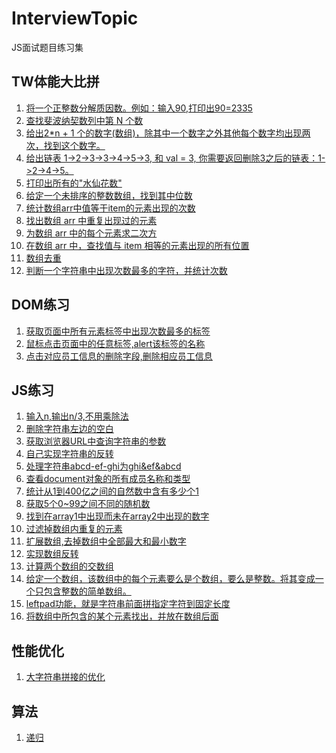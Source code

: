 # InterviewTopic
JS面试题目练习集

## TW体能大比拼
1. [将一个正整数分解质因数。例如：输入90,打印出90=2335](https://github.com/BubbleM/InterviewTopic/blob/master/TW-tasks/practice1.js)
2. [查找斐波纳契数列中第 N 个数](https://github.com/BubbleM/InterviewTopic/blob/master/TW-tasks/practice2.js)
3. [给出2*n + 1 个的数字(数组)，除其中一个数字之外其他每个数字均出现两次，找到这个数字。](https://github.com/BubbleM/InterviewTopic/blob/master/TW-tasks/practice3.js)
4. [给出链表 1->2->3->3->4->5->3, 和 val = 3, 你需要返回删除3之后的链表：1->2->4->5。](https://github.com/BubbleM/InterviewTopic/blob/master/TW-tasks/practice4.js)
5. [打印出所有的"水仙花数"](https://github.com/BubbleM/InterviewTopic/blob/master/TW-tasks/practice5.js)
6. [给定一个未排序的整数数组，找到其中位数](https://github.com/BubbleM/InterviewTopic/blob/master/TW-tasks/practice6.js)
7. [统计数组arr中值等于item的元素出现的次数](https://github.com/BubbleM/InterviewTopic/blob/master/TW-tasks/practice7.js)
8. [找出数组 arr 中重复出现过的元素](https://github.com/BubbleM/InterviewTopic/blob/master/TW-tasks/practice8.js)
9. [为数组 arr 中的每个元素求二次方](https://github.com/BubbleM/InterviewTopic/blob/master/TW-tasks/practice9.js)
10. [在数组 arr 中，查找值与 item 相等的元素出现的所有位置](https://github.com/BubbleM/InterviewTopic/blob/master/TW-tasks/practice9.js)
11. [数组去重](https://github.com/BubbleM/InterviewTopic/blob/master/TW-tasks/practice11.js)
12. [判断一个字符串中出现次数最多的字符，并统计次数](https://github.com/BubbleM/InterviewTopic/blob/master/TW-tasks/practice12.js)

## DOM练习
1. [获取页面中所有元素标签中出现次数最多的标签](https://github.com/BubbleM/InterviewTopic/blob/master/DOM/practice1.js)
2. [鼠标点击页面中的任意标签,alert该标签的名称](https://github.com/BubbleM/InterviewTopic/blob/master/DOM/practice2.js)
3. [点击对应员工信息的删除字段,删除相应员工信息](https://github.com/BubbleM/InterviewTopic/blob/master/DOM/index1.html)

## JS练习
1. [输入n,输出n/3,不用乘除法]()
2. [删除字符串左边的空白](https://github.com/BubbleM/InterviewTopic/blob/master/JS/practice2.js)
3. [获取浏览器URL中查询字符串的参数](https://github.com/BubbleM/InterviewTopic/blob/master/JS/practice3.js)
4. [自己实现字符串的反转](https://github.com/BubbleM/InterviewTopic/blob/master/JS/practice4.js)
5. [处理字符串abcd-ef-ghi为ghi&ef&abcd](https://github.com/BubbleM/InterviewTopic/blob/master/JS/practice5.js)
6. [查看document对象的所有成员名称和类型](https://github.com/BubbleM/InterviewTopic/blob/master/JS/practice6.js)
7. [统计从1到400亿之间的自然数中含有多少个1](https://github.com/BubbleM/InterviewTopic/blob/master/JS/practice7.js)
8. [获取5个0~99之间不同的随机数](https://github.com/BubbleM/InterviewTopic/blob/master/JS/practice8.js)
9. [找到在array1中出现而未在array2中出现的数字](https://github.com/BubbleM/InterviewTopic/blob/master/JS/practice9.js)
10. [过滤掉数组内重复的元素](https://github.com/BubbleM/InterviewTopic/blob/master/JS/practice10.js)
11. [扩展数组,去掉数组中全部最大和最小数字](https://github.com/BubbleM/InterviewTopic/blob/master/JS/practice11.js)
12. [实现数组反转](https://github.com/BubbleM/InterviewTopic/blob/master/JS/practice12.js)
13. [计算两个数组的交数组](https://github.com/BubbleM/InterviewTopic/blob/master/JS/practice13.js)
14. [给定一个数组，该数组中的每个元素要么是个数组，要么是整数。将其变成一个只包含整数的简单数组。
](https://github.com/BubbleM/InterviewTopic/blob/master/JS/practice14.js)
15. [leftpad功能，就是字符串前面拼指定字符到固定长度](https://github.com/BubbleM/InterviewTopic/blob/master/JS/practice15.js)
16. [将数组中所包含的某个元素找出，并放在数组后面](https://github.com/BubbleM/InterviewTopic/blob/master/JS/practice16.js)

## 性能优化
1. [大字符串拼接的优化]()

## 算法
1. [递归]()